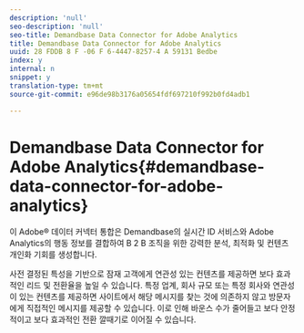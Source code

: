 ```yaml
---
description: 'null'
seo-description: 'null'
seo-title: Demandbase Data Connector for Adobe Analytics
title: Demandbase Data Connector for Adobe Analytics
uuid: 28 FDDB 8 F -06 F 6-4447-8257-4 A 59131 Bedbe
index: y
internal: n
snippet: y
translation-type: tm+mt
source-git-commit: e96de98b3176a05654fdf697210f992b0fd4adb1

---
```



# Demandbase Data Connector for Adobe Analytics{#demandbase-data-connector-for-adobe-analytics}

이 Adobe® 데이터 커넥터 통합은 Demandbase의 실시간 ID 서비스와 Adobe Analytics의 행동 정보를 결합하여 B 2 B 조직을 위한 강력한 분석, 최적화 및 컨텐츠 개인화 기회를 생성합니다.

사전 결정된 특성을 기반으로 잠재 고객에게 연관성 있는 컨텐츠를 제공하면 보다 효과적인 리드 및 전환율을 높일 수 있습니다. 특정 업계, 회사 규모 또는 특정 회사와 연관성이 있는 컨텐츠를 제공하면 사이트에서 해당 메시지를 찾는 것에 의존하지 않고 방문자에게 직접적인 메시지를 제공할 수 있습니다. 이로 인해 바운스 수가 줄어들고 보다 안정적이고 보다 효과적인 전환 깔때기로 이어질 수 있습니다.
